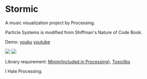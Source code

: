 Stormic
========

A music visualization project by Processing.

Particle Systems is modified from Shiffman's Nature of Code Book.

Demo: [youku](http://v.youku.com/v_show/id_XNzEyNTMzNjE2.html) [youtube](http://youtu.be/cJ_yJjVNTRI)

![](https://houkanshan.github.io/stormic/daily/5.1.png)
![](https://houkanshan.github.io/stormic/daily/5.2.png)

Library requirement: 
[Minim(included in Processing)](http://code.compartmental.net/minim/),
[Toxiclibs](http://toxiclibs.org/)

I Hate Processing.
